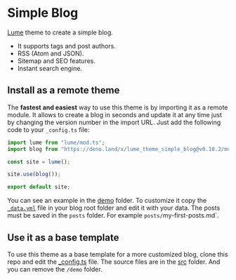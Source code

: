 # Simple Blog

[Lume](https://lume.land) theme to create a simple blog.

- It supports tags and post authors.
- RSS (Atom and JSON).
- Sitemap and SEO features.
- Instant search engine.

## Install as a remote theme

The **fastest and easiest** way to use this theme is by importing it as a remote
module. It allows to create a blog in seconds and update it at any time just by
changing the version number in the import URL. Just add the following code to
your `_config.ts` file:

```ts
import lume from "lume/mod.ts";
import blog from "https://deno.land/x/lume_theme_simple_blog@v0.10.2/mod.ts";

const site = lume();

site.use(blog());

export default site;
```

You can see an example in the [demo](./demo) folder. To customize it copy the
[`_data.yml`](./src/_data.yml) file in your blog root folder and edit it with
your data. The posts must be saved in the `posts` folder. For example
`posts/`my-first-posts.md`.

## Use it as a base template

To use this theme as a base template for a more customized blog, clone this repo
and edit the [_config.ts](./_config.ts) file. The source files are in the
[src](./src/) folder. And you can remove the `/demo` folder.
